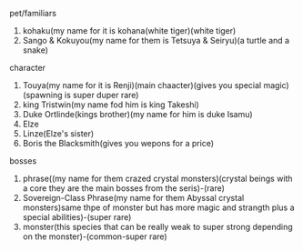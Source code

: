 pet/familiars
1. kohaku(my name for it is kohana(white tiger)(white tiger)
2. Sango & Kokuyou(my name for them is Tetsuya & Seiryu)(a turtle and a snake)


character
1. Touya(my name for it is Renji)(main chaacter)(gives you special magic)(spawning is super duper rare)
2. king Tristwin(my name fod him is king Takeshi)
3. Duke Ortlinde(kings brother)(my name for him is duke Isamu)
4. Elze
5. Linze(Elze's sister)
6. Boris the Blacksmith(gives you wepons for a price)


bosses
1. phrase((my name for them crazed crystal monsters)(crystal beings with a core they are the main bosses from the seris)-(rare)
2. Sovereign-Class Phrase(my name for them Abyssal crystal monsters)same thpe of monster but has more magic and strangth plus a special abilities)-(super rare)
3. monster(this species that can be really weak to super strong depending on the monster)-(common-super rare)
